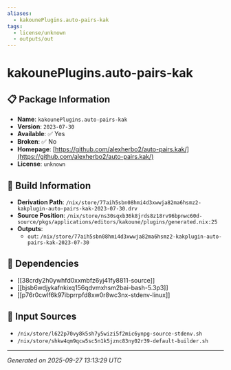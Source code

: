 ```yaml
---
aliases:
  - kakounePlugins.auto-pairs-kak
tags:
  - license/unknown
  - outputs/out
---
```


# kakounePlugins.auto-pairs-kak

## 📋 Package Information

- **Name**: `kakounePlugins.auto-pairs-kak`
- **Version**: `2023-07-30`
- **Available**: ✅ Yes
- **Broken**: ✅ No
- **Homepage**: [https://github.com/alexherbo2/auto-pairs.kak/](https://github.com/alexherbo2/auto-pairs.kak/)
- **License**: `unknown`

## 🔧 Build Information

- **Derivation Path**: `/nix/store/77aih5sbn08hmi4d3xwwja82ma6hsmz2-kakplugin-auto-pairs-kak-2023-07-30.drv`
- **Source Position**: `/nix/store/ns30sqxb36k8jrds8z18rv96bpnwc60d-source/pkgs/applications/editors/kakoune/plugins/generated.nix:25`
- **Outputs**:
  - `out`:  `/nix/store/77aih5sbn08hmi4d3xwwja82ma6hsmz2-kakplugin-auto-pairs-kak-2023-07-30`

## 🔗 Dependencies

- [[38crdy2h0ywhfd0xxmbfz6yj41fy8811-source]]
- [[bjsb6wdjykafnkixq156qdvmxhsm2bai-bash-5.3p3]]
- [[p76r0cwlf6k97ibprrpfd8xw0r8wc3nx-stdenv-linux]]

## 📁 Input Sources

- `/nix/store/l622p70vy8k5sh7y5wizi5f2mic6ynpg-source-stdenv.sh`
- `/nix/store/shkw4qm9qcw5sc5n1k5jznc83ny02r39-default-builder.sh`

---
*Generated on 2025-09-27 13:13:29 UTC*
